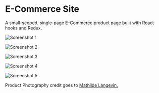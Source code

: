 # E-Commerce Site
A small-scoped, single-page E-Commerce product page built with React hooks and Redux.

![Screenshot 1](https://github.com/tylxr/ecommerce-site/blob/main/repo/images/main/1.png?raw=true)

![Screenshot 2](https://github.com/tylxr/ecommerce-site/blob/main/repo/images/main/1.png?raw=true)

![Screenshot 3](https://github.com/tylxr/ecommerce-site/blob/main/repo/images/main/1.png?raw=true)

![Screenshot 4](https://github.com/tylxr/ecommerce-site/blob/main/repo/images/main/4.jpg?raw=true)

![Screenshot 5](https://github.com/tylxr/ecommerce-site/blob/main/repo/images/main/5.jpg?raw=true)

Product Photography credit goes to [Mathilde Langevin.](https://unsplash.com/@mathildelangevin)